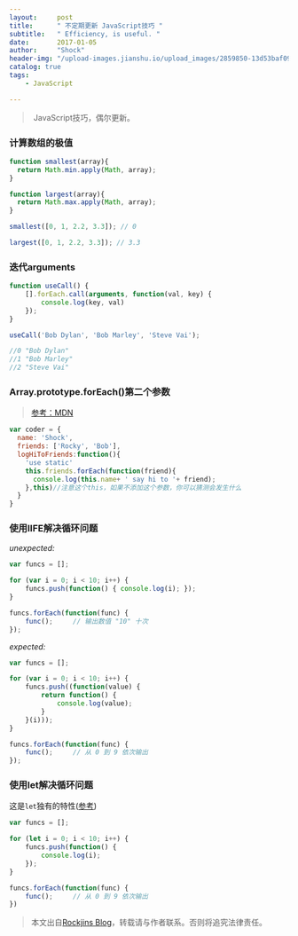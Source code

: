 ```yaml
---
layout:     post
title:      " 不定期更新 JavaScript技巧 "
subtitle:   " Efficiency, is useful. "
date:       2017-01-05
author:     "Shock"
header-img: "/upload-images.jianshu.io/upload_images/2859850-13d53baf09a3de93.jpg?imageMogr2/auto-orient/strip%7CimageView2/2/w/1240"
catalog: true
tags:
    - JavaScript

---
```


>  JavaScript技巧，偶尔更新。

### 计算数组的极值

```javascript
function smallest(array){                         
  return Math.min.apply(Math, array);             
}                                                 

function largest(array){                          
  return Math.max.apply(Math, array);             
}  

smallest([0, 1, 2.2, 3.3]); // 0

largest([0, 1, 2.2, 3.3]); // 3.3
```

### 迭代arguments

```javascript
function useCall() {
    [].forEach.call(arguments, function(val, key) {
        console.log(key, val)
    });
}

useCall('Bob Dylan', 'Bob Marley', 'Steve Vai');

//0 "Bob Dylan"
//1 "Bob Marley"
//2 "Steve Vai"
```

### Array.prototype.forEach()第二个参数

> [参考：MDN](https://developer.mozilla.org/zh-CN/docs/Web/JavaScript/Reference/Global_Objects/Array/forEach)

```javascript
var coder = {
  name: 'Shock',
  friends: ['Rocky', 'Bob'],
  logHiToFriends:function(){
    'use static'
    this.friends.forEach(function(friend){
      console.log(this.name+ ' say hi to '+ friend);
    },this)//注意这个this，如果不添加这个参数，你可以猜测会发生什么
  }
}
```

### 使用IIFE解决循环问题

*unexpected:*

```javascript
var funcs = [];

for (var i = 0; i < 10; i++) {
    funcs.push(function() { console.log(i); });
}

funcs.forEach(function(func) {
    func();     // 输出数值 "10" 十次
});
```

*expected:*

```javascript
var funcs = [];

for (var i = 0; i < 10; i++) {
    funcs.push((function(value) {
        return function() {
            console.log(value);
        }
    }(i)));
}

funcs.forEach(function(func) {
    func();     // 从 0 到 9 依次输出
});
```

### 使用let解决循环问题

这是`let`独有的特性([参考](https://sagittarius-rev.gitbooks.io/understanding-ecmascript-6-zh-ver/content/chapter_1.html#let-declarations-in-loops))
```javascript
var funcs = [];

for (let i = 0; i < 10; i++) {
    funcs.push(function() {
        console.log(i);
    });
}

funcs.forEach(function(func) {
    func();     // 从 0 到 9 依次输出
})
```

> 本文出自[Rockjins Blog](https://rockjins.github.io)，转载请与作者联系。否则将追究法律责任。
